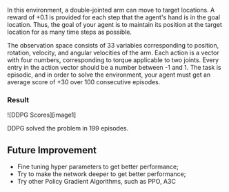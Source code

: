 In this environment, a double-jointed arm can move to target locations. A reward of +0.1 is provided for each step that the agent's hand is in the goal location. Thus, the goal of your agent is to maintain its position at the target location for as many time steps as possible.

The observation space consists of 33 variables corresponding to position, rotation, velocity, and angular velocities of the arm. Each action is a vector with four numbers, corresponding to torque applicable to two joints. Every entry in the action vector should be a number between -1 and 1.
The task is episodic, and in order to solve the environment, your agent must get an average score of +30 over 100 consecutive episodes.


### Result

![DDPG Scores][image1]

DDPG solved the problem in 199 episodes.


## Future Improvement

- Fine tuning hyper parameters to get better performance;
- Try to make the network deeper to  get better performance;
- Try other Policy Gradient Algorithms, such as PPO, A3C

